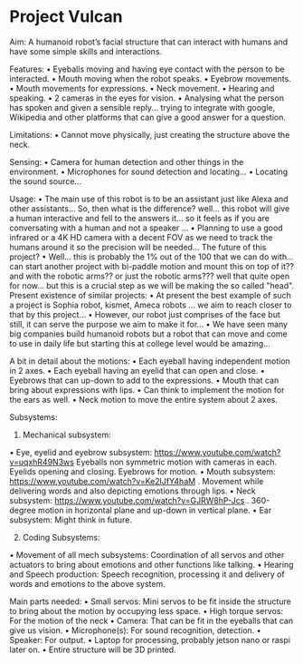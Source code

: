 # Project Vulcan

Aim:
A humanoid robot’s facial structure that can interact with humans and have some simple skills and interactions.

Features:
•	Eyeballs moving and having eye contact with the person to be interacted.
•	Mouth moving when the robot speaks.
•	Eyebrow movements.
•	Mouth movements for expressions.
•	Neck movement.
•	Hearing and speaking.
•	2 cameras in the eyes for vision.
•	Analysing what the person has spoken and given a sensible reply... trying to integrate with google, Wikipedia and other platforms that can give a good answer for a question.

Limitations:
•	Cannot move physically, just creating the structure above the neck.

Sensing:
•	Camera for human detection and other things in the environment.
•	Microphones for sound detection and locating...
•	Locating the sound source...

Usage:
•	The main use of this robot is to be an assistant just like Alexa and other assistants... So, then what is the difference? well... this robot will give a human interactive and fell to the answers it... so it feels as if you are conversating with a human and not a speaker ... 
•	Planning to use a good infrared or a 4K HD camera with a decent FOV as we need to track the humans around it so the precision will be needed... 
The future of this project?
•	Well... this is probably the 1% out of the 100 that we can do with... can start another project with bi-paddle motion and mount this on top of it?? and with the robotic arms?? or just the robotic arms??? well that quite open for now... but this is a crucial step as we will be making the so called "head".
Present existence of similar projects:
•	At present the best example of such a project is Sophia robot, kismet, Ameca robots ... we aim to reach closer to that by this project...
•	However, our robot just comprises of the face but still, it can serve the purpose we aim to make it for... 
•	We have seen many big companies build humanoid robots but a robot that can move and come to use in daily life but starting this at college level would be amazing...

A bit in detail about the motions:
•	Each eyeball having independent motion in 2 axes.
•	Each eyeball having an eyelid that can open and close.
•	Eyebrows that can up-down to add to the expressions.
•	Mouth that can bring about expressions with lips.
•	Can think to implement the motion for the ears as well.
•	Neck motion to move the entire system about 2 axes.

Subsystems:
1.	Mechanical subsystem:

•	Eye, eyelid and eyebrow subsystem: https://www.youtube.com/watch?v=uqxhR49N3ws Eyeballs non symmetric motion with cameras in each. Eyelids opening and closing. Eyebrows for motion.
•	Mouth subsystem: https://www.youtube.com/watch?v=Ke2lJfY4haM . Movement while delivering words and also depicting emotions through lips.
•	Neck subsystem: https://www.youtube.com/watch?v=GJRW8hP-Jcs . 360-degree motion in horizontal plane and up-down in vertical plane.
•	Ear subsystem: Might think in future.

2.	Coding Subsystems:

•	Movement of all mech subsystems: Coordination of all servos and other actuators to bring about emotions and other functions like talking.
•	Hearing and Speech production: Speech recognition, processing it and delivery of words and emotions to the above system.

Main parts needed:
•	Small servos: Mini servos to be fit inside the structure to bring about the motion by occupying less space.
•	High torque servos: For the motion of the neck
•	Camera: That can be fit in the eyeballs that can give us vision.
•	Microphone(s): For sound recognition, detection.
•	Speaker: For output.
•	Laptop for processing, probably jetson nano or raspi later on.
•	Entire structure will be 3D printed.
